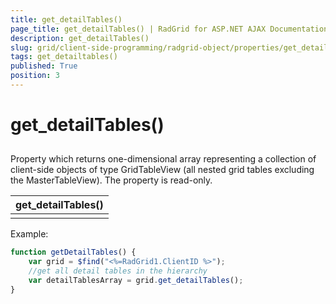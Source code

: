 ```yaml
---
title: get_detailTables()
page_title: get_detailTables() | RadGrid for ASP.NET AJAX Documentation
description: get_detailTables()
slug: grid/client-side-programming/radgrid-object/properties/get_detailtables()
tags: get_detailtables()
published: True
position: 3
---
```


# get_detailTables()



## 

Property which returns one-dimensional array representing a collection of client-side objects of type GridTableView (all nested grid tables excluding the MasterTableView). The property is read-only.


|  **get_detailTables()**  |
| ------ |
||

Example:

````JavaScript
function getDetailTables() {
    var grid = $find("<%=RadGrid1.ClientID %>");
    //get all detail tables in the hierarchy
    var detailTablesArray = grid.get_detailTables();
}
````



